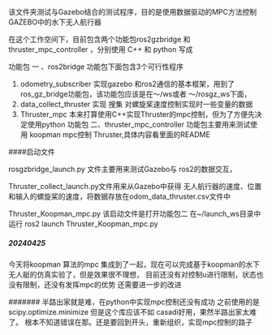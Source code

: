该文件夹测试与Gazebo结合的测试程序，目的是使用数据驱动的MPC方法控制GAZEBO中的水下无人航行器

在这个工作空间下，目前包含两个功能包ros2gzbridge 和 thruster_mpc_controller ，分别使用 C++ 和 python 写成

功能包 一 、ros2bridge 功能包下面包含3个可行性程序
  1. odometry_subscriber 实现gazebo 和ros2通信的基本框架，用到了ros_gz_bridge功能包，该功能包应该是在～/ws或者 ～/rosgz_ws下面，
  2. data_collect_thruster 实现 搜集 对螺旋桨速度控制实现时一些变量的数据
  3. Thruster_mpc 本来打算使用C++实现Thruster的mpc控制，但为了方便先决定使用python
功能包 二、thruster_mpc_controller 功能包主要用来测试使用 koopman mpc控制 Thruster,具体内容看里面的README
 

####启动文件

rosgzbridge_launch.py 文件主要用来测试Gazebo与 ros2的数据交互，

Thruster_collect_launch.py文件用来从Gazebo中获得 无人航行器的速度、位置和输入的螺旋桨的速度，将数据存放在odom_data_thruster.csv文件中

Thruster_Koopman_mpc.py 该启动文件是打开功能包二 在~/launch_ws目录中运行 ros2 launch Thruster_Koopman_mpc.py 
##### 20240425
今天将koopman 算法的mpc 集成到了一起，现在可以完成基于koopman的水下无人艇的仿真实验了，但是效果很不理想，
目前还没有对控制u进行限制，状态也没有限制，还没有发挥mpc的优势
还需要进一步的改进

#######
半路出家就是难，在python中实现mpc控制还没有成功
之前使用的是scipy.optimize.minimize 但是这个库应该不如 casadi好用，果然半路出家太难了。
根本不知道错误在那。还是要回到开头，重新组织，实现mpc控制的路子

###
